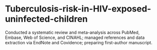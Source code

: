 # Tuberculosis-risk-in-HIV-exposed-uninfected-children
Conducted a systematic review and meta-analysis across PubMed, Embase, Web of Science, and CINAHL; managed references and data extraction via EndNote and Covidence; preparing first-author manuscript.
